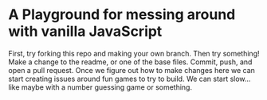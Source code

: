 # A Playground for messing around with vanilla JavaScript

First, try forking this repo and making your own branch. Then try something! Make a change to the readme, or one of the base files. Commit, push, and open a pull request. Once we figure out how to make changes here we can start creating issues around fun games to try to build. We can start slow... like maybe with a number guessing game or something.

